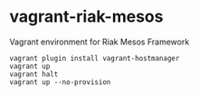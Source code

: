 # vagrant-riak-mesos
Vagrant environment for Riak Mesos Framework

```
vagrant plugin install vagrant-hostmanager
vagrant up
vagrant halt
vagrant up --no-provision
```
